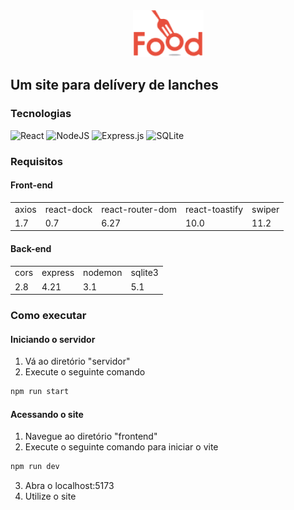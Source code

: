 <center><img src="./frontend/src/images/logo.png" alt="Logo Food"></center>

## Um site para delívery de lanches

### Tecnologias

![React](https://img.shields.io/badge/react-%2320232a.svg?style=for-the-badge&logo=react&logoColor=%2361DAFB)
![NodeJS](https://img.shields.io/badge/node.js-6DA55F?style=for-the-badge&logo=node.js&logoColor=white)
![Express.js](https://img.shields.io/badge/express.js-%23404d59.svg?style=for-the-badge&logo=express&logoColor=%2361DAFB)
![SQLite](https://img.shields.io/badge/sqlite-%2307405e.svg?style=for-the-badge&logo=sqlite&logoColor=white)

### Requisitos

#### Front-end

<table>
    <tr>
        <td>axios</td>
        <td>react-dock</td>
        <td>react-router-dom</td> 
        <td>react-toastify</td>
        <td>swiper</td>
    </tr>
    <tr>
        <td>1.7</td>
        <td>0.7</td>
        <td>6.27</td>
        <td>10.0</td>
        <td>11.2</td>
    </tr>
</table>

#### Back-end

<table>
    <tr>
        <td>cors</td>
        <td>express</td>
        <td>nodemon</td>
        <td>sqlite3</td>
    </tr>
    <tr>
        <td>2.8</td>
        <td>4.21</td>
        <td>3.1</td>
        <td>5.1</td>
    </tr>
</table>

### Como executar

#### Iniciando o servidor

1. Vá ao diretório "servidor"
2. Execute o seguinte comando

```bash
npm run start
```

#### Acessando o site

1. Navegue ao diretório "frontend"
2. Execute o seguinte comando para iniciar o vite

```bash
npm run dev
```

3. Abra o localhost:5173
4. Utilize o site
